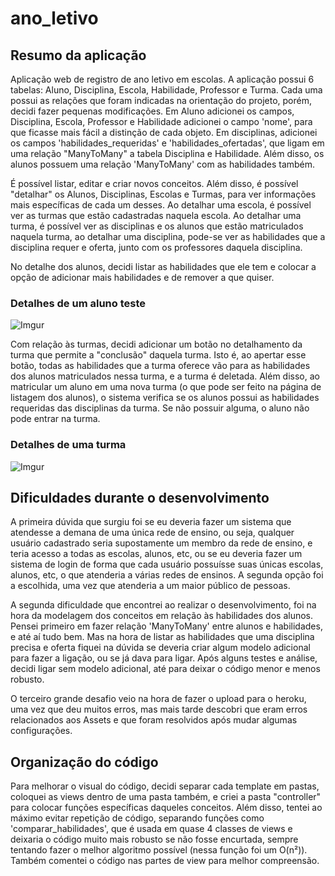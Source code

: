 # ano_letivo

## Resumo da aplicação
Aplicação web de registro de ano letivo em escolas. A aplicação possui 6 tabelas: Aluno, Disciplina, Escola, Habilidade, Professor e Turma. Cada uma possui as relações que foram indicadas na orientação do projeto, porém, decidi fazer pequenas modificações. Em Aluno adicionei os campos, Disciplina, Escola, Professor e Habilidade adicionei o campo 'nome', para que ficasse mais fácil a distinção de cada objeto. Em disciplinas, adicionei os campos 'habilidades_requeridas' e 'habilidades_ofertadas', que ligam em uma relação "ManyToMany" a tabela Disciplina e Habilidade. Além disso, os alunos possuem uma relação 'ManyToMany' com as habilidades também.

É possível listar, editar e criar novos conceitos. Além disso, é possível "detalhar" os Alunos, Disciplinas, Escolas e Turmas, para ver informações mais específicas de cada um desses. Ao detalhar uma escola, é possível ver as turmas que estão cadastradas naquela escola. Ao detalhar uma turma, é possível ver as disciplinas e os alunos que estão matriculados naquela turma, ao detalhar uma disciplina, pode-se ver as habilidades que a disciplina requer e oferta, junto com os professores daquela disciplina.

No detalhe dos alunos, decidi listar as habilidades que ele tem e colocar a opção de adicionar mais habilidades e de remover a que quiser.

### Detalhes de um aluno teste
![Imgur](https://i.imgur.com/PfNJOrr.png)

Com relação às turmas, decidi adicionar um botão no detalhamento da turma que permite a "conclusão" daquela turma. Isto é, ao apertar esse botão, todas as habilidades que a turma oferece vão para as habilidades dos alunos matriculados nessa turma, e a turma é deletada. Além disso, ao matricular um aluno em uma nova turma (o que pode ser feito na página de listagem dos alunos), o sistema verifica se os alunos possui as habilidades requeridas das disciplinas da turma. Se não possuir alguma, o aluno não pode entrar na turma.

### Detalhes de uma turma
![Imgur](https://i.imgur.com/1GbSBFI.png)

## Dificuldades durante o desenvolvimento
A primeira dúvida que surgiu foi se eu deveria fazer um sistema que atendesse a demana de uma única rede de ensino, ou seja, qualquer usuário cadastrado seria supostamente um membro da rede de ensino, e teria acesso a todas as escolas, alunos, etc, ou se eu deveria fazer um sistema de login de forma que cada usuário possuísse suas únicas escolas, alunos, etc, o que atenderia a várias redes de ensinos. A segunda opção foi a escolhida, uma vez que atenderia a um maior público de pessoas.

A segunda dificuldade que encontrei ao realizar o desenvolvimento, foi na hora da modelagem dos conceitos em relação às habilidades dos alunos. Pensei primeiro em fazer relação 'ManyToMany' entre alunos e habilidades, e até aí tudo bem. Mas na hora de listar as habilidades que uma disciplina precisa e oferta fiquei na dúvida se deveria criar algum modelo adicional para fazer a ligação, ou se já dava para ligar. Após alguns testes e análise, decidi ligar sem modelo adicional, até para deixar o código menor e menos robusto.

O terceiro grande desafio veio na hora de fazer o upload para o heroku, uma vez que deu muitos erros, mas mais tarde descobri que eram erros relacionados aos Assets e que foram resolvidos após mudar algumas configurações.

## Organização do código
Para melhorar o visual do código, decidi separar cada template em pastas, coloquei as views dentro de uma pasta também, e criei a pasta "controller" para colocar funções específicas daqueles conceitos. Além disso, tentei ao máximo evitar repetição de código, separando funções como 'comparar_habilidades', que é usada em quase 4 classes de views e deixaria o código muito mais robusto se não fosse encurtada, sempre tentando fazer o melhor algoritmo possível (nessa função foi um O(n²)). Também comentei o código nas partes de view para melhor compreensão.
